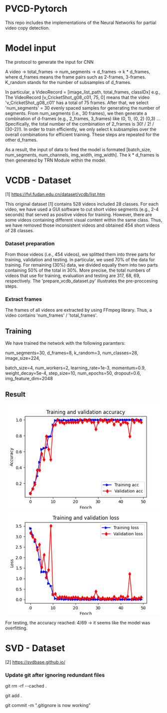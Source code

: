 # PVCD-Pytorch
This repo includes the implementations of the Neural Networks for partial video copy detection. 

# Model input

The protocol to generate the input for CNN

A video -> total_frames -> num_segments -> d_frames -> k * d_frames, where d_frames means the frame pairs such as 2-frames, 3-frames. K_random stands for the number of subsamples of d_frames.

In particular, a VideoRecord = [image_list_path, total_frames, classIDx] e.g., The VideoRecord [v_CricketShot_g08_c01, 75, 0] means that the video 'v_CricketShot_g08_c01' has a total of 75 frames. After that, we select 'num_segments' = 30 evenly spaced samples for generating the number of segments. From num_segments (i.e., 30 frames), we then generate a combination of d-frames (e.g., 2_frames, 3_frames) like (0, 1), (0, 2) (0,3) ... Specifically, the total number of the combination of 2_frames is 30! / 2! / (30-2)!). 
In order to train efficiently, we only select k subsamples over the overall combinations for efficient training. These steps are repeated for the other d_frames.

As a result, the input of data to feed the model is formated [batch_size, num_segments, num_channels, img_width, img_width].
The k * d_frames is then generated by TRN Module within the model.

# VCDB - Dataset

[1] https://fvl.fudan.edu.cn/dataset/vcdb/list.htm 

This original dataset [1] contains 528 videos included 28 classes. For each video, we have used a GUI software to cut short video segments (e.g., 2-4 seconds) that served as positive videos for training. However, there are some videos containing different visual content within the same class. Thus, we have removed those inconsistent videos and obtained 454 short videos of 28 classes.

### Dataset preparation

From those videos (i.e., 454 videos), we splitted them into three parts for training, validation and testing. In particular, we used 70% of the data for training. For remaining (30%) data, we divided equally them into two parts containing 50% of the total in 30%. More precise, the total numbers of videos that use for training, evaluation and testing are 317, 68, 69, respectively. The 'prepare_vcdb_dataset.py' illustrates the pre-proccesing steps.  

### Extract frames

The frames of all videos are extracted by using FFmpeg library. Thus, a video contains 'num_frames' / 'total_frames'.

## Training

We have trained the network with the following paramters:

num_segments=30,
d_frames=8,
k_random=3,
num_classes=28,
image_size=224,

batch_size=4,
num_workers=2,
learning_rate=1e-3,
momentum=0.9,
weight_decay=5e-4,
step_size=10,
num_epochs=50,
dropout=0.6,
img_feature_dim=2048

## Result

![The VCDB results](model_assets/acc.png)
![The VCDB results](model_assets/loss.png)

For testing, the accuracy reached: 4/69 -> it seems like the model was overfitting.

# SVD - Dataset

[2] https://svdbase.github.io/ 









### Update git after ignoring redundant files

git rm -rf --cached .

git add .

git commit -m ".gitignore is now working"









